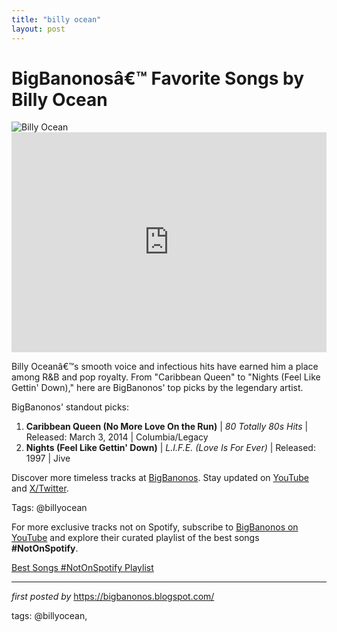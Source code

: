 ```yaml
---
title: "billy ocean"
layout: post
---
```

<!-- Title of the Post -->
<h1 >BigBanonosâ€™ Favorite Songs by Billy Ocean</h1> <!-- Featured Image -->
<div > <img src="https://i.scdn.co/image/ab67616d0000b27389ec8c852dee33fe4b50bec5" alt="Billy Ocean">
</div> <!-- Spotify Embed -->
<div > <iframe src="https://open.spotify.com/embed/playlist/4T6xf6CRzICupnVW5G0VYC?utm_source=generator" width="100%" height="352" frameBorder="0" allowfullscreen="" allow="autoplay; clipboard-write; encrypted-media; fullscreen; picture-in-picture" loading="lazy"></iframe>
</div> <!-- Introductory Text -->
<p >Billy Oceanâ€™s smooth voice and infectious hits have earned him a place among R&B and pop royalty. From "Caribbean Queen" to "Nights (Feel Like Gettin' Down)," here are BigBanonos' top picks by the legendary artist.</p> <!-- Song Highlights -->
<div > <p>BigBanonos' standout picks:</p> <ol> <li><strong>Caribbean Queen (No More Love On the Run)</strong> | <em>80 Totally 80s Hits</em> | Released: March 3, 2014 | Columbia/Legacy</li> <li><strong>Nights (Feel Like Gettin' Down)</strong> | <em>L.I.F.E. (Love Is For Ever)</em> | Released: 1997 | Jive</li> </ol>
</div> <!-- Footer Links -->
<div > <p>Discover more timeless tracks at <a href="https://bigbanonos.blogspot.com/" target="_blank">BigBanonos</a>. Stay updated on <a href="https://www.youtube.com/@BigBanonos" target="_blank">YouTube</a> and <a href="https://x.com/bigbanonos" target="_blank">X/Twitter</a>.</p>
</div> <!-- Tags -->
<p >Tags: @billyocean</p>

<!--Subscribe and Playlist Links-->
<div>
    <p>For more exclusive tracks not on Spotify, subscribe to <a href="https://www.youtube.com/@BigBanonos" target="_blank">BigBanonos on YouTube</a> and explore their curated playlist of the best songs <strong>#NotOnSpotify</strong>.</p>
    <p><a href="https://www.youtube.com/playlist?list=PLtuNtuTatqI0kFahUCbtbfenC_ET5O_tr" target="_blank">Best Songs #NotOnSpotify Playlist<br /></a></p></div>

<hr />

<p><em>first posted by</em> <a href="https://bigbanonos.blogspot.com/" rel="noopener" target="_new">https://bigbanonos.blogspot.com/</a></p>

<p>tags: @billyocean,</p>
